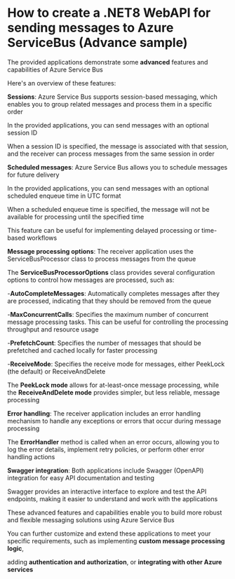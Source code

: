 # How to create a .NET8 WebAPI for sending messages to Azure ServiceBus (Advance sample)

The provided applications demonstrate some **advanced** features and capabilities of Azure Service Bus

Here's an overview of these features:

**Sessions**: Azure Service Bus supports session-based messaging, which enables you to group related messages and process them in a specific order

In the provided applications, you can send messages with an optional session ID

When a session ID is specified, the message is associated with that session, and the receiver can process messages from the same session in order

**Scheduled messages**: Azure Service Bus allows you to schedule messages for future delivery

In the provided applications, you can send messages with an optional scheduled enqueue time in UTC format

When a scheduled enqueue time is specified, the message will not be available for processing until the specified time

This feature can be useful for implementing delayed processing or time-based workflows

**Message processing options**: The receiver application uses the ServiceBusProcessor class to process messages from the queue

The **ServiceBusProcessorOptions** class provides several configuration options to control how messages are processed, such as:

-**AutoCompleteMessages**: Automatically completes messages after they are processed, indicating that they should be removed from the queue

-**MaxConcurrentCalls**: Specifies the maximum number of concurrent message processing tasks. This can be useful for controlling the processing throughput and resource usage

-**PrefetchCount**: Specifies the number of messages that should be prefetched and cached locally for faster processing

-**ReceiveMode**: Specifies the receive mode for messages, either PeekLock (the default) or ReceiveAndDelete

The **PeekLock mode** allows for at-least-once message processing, while the **ReceiveAndDelete mode** provides simpler, but less reliable, message processing

**Error handling**: The receiver application includes an error handling mechanism to handle any exceptions or errors that occur during message processing

The **ErrorHandler** method is called when an error occurs, allowing you to log the error details, implement retry policies, or perform other error handling actions

**Swagger integration**: Both applications include Swagger (OpenAPI) integration for easy API documentation and testing

Swagger provides an interactive interface to explore and test the API endpoints, making it easier to understand and work with the applications

These advanced features and capabilities enable you to build more robust and flexible messaging solutions using Azure Service Bus

You can further customize and extend these applications to meet your specific requirements, such as implementing **custom message processing logic**,

adding **authentication and authorization**, or **integrating with other Azure services**
